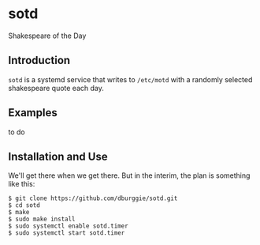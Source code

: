 # sotd

Shakespeare of the Day

## Introduction

`sotd` is a systemd service that writes to `/etc/motd` with a randomly 
selected shakespeare quote each day.

## Examples

to do

## Installation and Use

We'll get there when we get there. But in the interim, the plan is something
like this: 

    $ git clone https://github.com/dburggie/sotd.git
    $ cd sotd
    $ make
    $ sudo make install
    $ sudo systemctl enable sotd.timer
    $ sudo systemctl start sotd.timer

